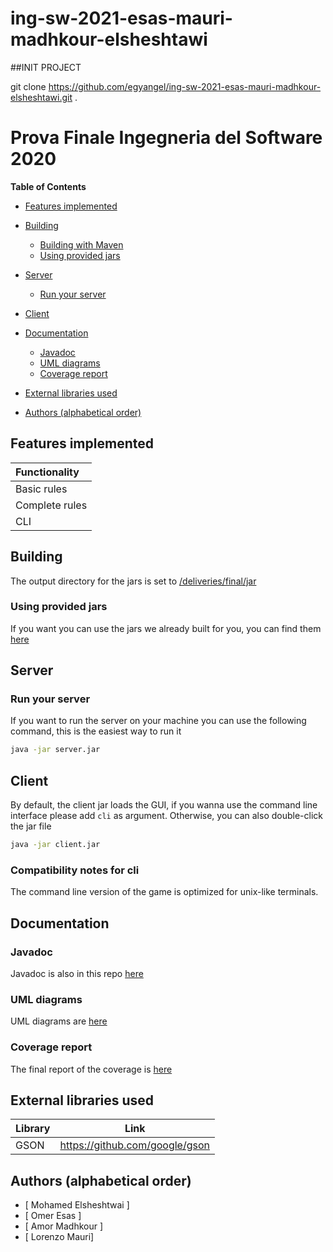 # ing-sw-2021-esas-mauri-madhkour-elsheshtawi

##INIT PROJECT

git clone https://github.com/egyangel/ing-sw-2021-esas-mauri-madhkour-elsheshtawi.git .

# Prova Finale Ingegneria del Software 2020

**Table of Contents**

- [Features implemented](#features-implemented)
- [Building](#building)
    - [Building with Maven](#building-with-maven)
    - [Using provided jars](#using-provided-jars)
- [Server](#server)
    - [Run your server](#run-your-server)
- [Client](#client)
    
- [Documentation](#documentation)
    - [Javadoc](#javadoc)
    - [UML diagrams](#uml-diagrams)
    - [Coverage report](#coverage-report)
- [External libraries used](#external-libraries-used)
- [Authors (alphabetical order)](#authors-alphabetical-order)

<!-- END doctoc generated TOC please keep comment here to allow auto update -->

## Features implemented
| Functionality |  
|:--------------------------------------|
| Basic rules                           | 
| Complete rules                        | 
| CLI                                   | 


## Building

The output directory for the jars is set to [/deliveries/final/jar](/deliveries/final/jar)

### Using provided jars

If you want you can use the jars we already built for you, you can find them [here](/deliveries/final/jar)


## Server

### Run your server
If you want to run the server on your machine you can use the following command, this is the easiest way to run it
```bash
java -jar server.jar
```

## Client
By default, the client jar loads the GUI, if you wanna use the command line interface please add `cli` as argument. Otherwise, you can also double-click the jar file
```bash
java -jar client.jar
```
### Compatibility notes for cli
The command line version of the game is optimized for unix-like terminals.


## Documentation

### Javadoc 
Javadoc is also in this repo [here](/deliveries/final/javadoc)
### UML diagrams
UML diagrams are [here](/deliveries/final/uml)

### Coverage report
The final report of the coverage is [here](/deliveries/final/report)

## External libraries used

| Library | Link
| ----------| --------------------------------------- |
| GSON      | https://github.com/google/gson          |

## Authors (alphabetical order)
* [ Mohamed	Elsheshtwai ]
* [ Omer Esas ]
* [ Amor Madhkour ]
* [ Lorenzo	Mauri]



